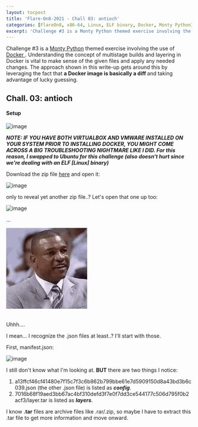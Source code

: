 ```yaml
---
layout: tocpost
title: 'Flare-On8-2021 - Chall 03: antioch'
categories: [FlareOn8, x86-64, Linux, ELF binary, Docker, Monty Python]
excerpt: 'Challenge #3 is a Monty Python themed exercise involving the use of Docker. Understanding the concept of multistage builds and layering in Docker is vital to make sense of the given files and apply any needed changes. The approach shown in this write-up gets around this by leveraging the fact that a Docker image is basically a diff and taking advantage of lucky guessing.' 
---
```

<div class = "myWay">
    <p>
        Challenge #3 is a <a href="https://en.wikipedia.org/wiki/Monty_Python_and_the_Holy_Grail">Monty Python</a> themed exercise involving the use of 
        <a href="https://www.docker.com/"> Docker </a>. Understanding the concept of multistage builds and layering in Docker is vital to make sense of the given files and apply any needed changes. The approach shown in this write-up gets around this by leveraging the fact that <b> a Docker image is basically a diff </b> and taking advantage of lucky guessing.
    </p>
</div>

## Chall. 03: antioch
#### Setup

![image](https://user-images.githubusercontent.com/86342821/141667679-40c0174e-2f51-490a-b0ee-16ab181e675c.png)

***NOTE: IF YOU HAVE BOTH VIRTUALBOX AND VMWARE INSTALLED ON YOUR SYSTEM PRIOR TO INSTALLING DOCKER, YOU MIGHT COME ACROSS A BIG TROUBLESHOOTING NIGHTMARE LIKE I DID. For this reason, I swapped to Ubuntu for this challenge (also doesn't hurt since we're dealing with an ELF [Linux] binary)***         

Download the zip file [here](https://github.com/mibho/mibho.github.io/raw/master/attachments/03_antioch.7z) and open it: 

![image](https://user-images.githubusercontent.com/86342821/141669884-3e28a9a5-2c95-4ae9-be3d-f3189cf36f14.png)

only to reveal yet another zip file..? Let's open that one up too:


![image](https://user-images.githubusercontent.com/86342821/141669942-15e40266-36d4-4a8a-b869-16669038b01e.png)

...
<div class = "myWay">
    <img src="/images/docRivers_blinking.gif">
    </div>
<br>

Uhhh.... 

I mean... I recognize the .json files at least..? I'll start with those. 

First, manifest.json:

![image](https://user-images.githubusercontent.com/86342821/143186722-b1a02a91-064f-49d6-966a-cfab8ac02f95.png)

I still don't know what I'm looking at. **BUT** there are two things I notice:

1. a13ffcf46cf41480e7f15c7f3c6b862b799bbe61e7d5909150d8a43bd3b6c039.json (the other .json file) is listed as ***config***.
2. 7016b68f19aed3bb67ac4bf310defd3f7e0f7dd3ce544177c506d795f0b2acf3/layer.tar is listed as ***layers***.

I know **.tar** files are archive files like .rar/.zip, so maybe I have to extract this .tar file to get more information and move onward. 
